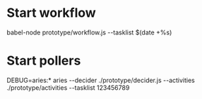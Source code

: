 # Start workflow
babel-node prototype/workflow.js --tasklist $(date +%s)

# Start pollers
DEBUG=aries:* aries --decider ./prototype/decider.js --activities ./prototype/activities --tasklist 123456789
